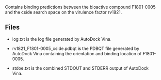 Contains binding predictions between the bioactive compound F1801-0005 and the cside search space on the virulence factor rv1821.

## Files

- log.txt is the log file generated by AutoDock Vina.

- rv1821_F1801-0005_cside.pdbqt is the PDBQT file generated by AutoDock Vina containing the orientation and binding location of F1801-0005.

- stdoe.txt is the combined STDOUT and STDERR output of AutoDock Vina.

